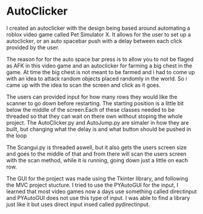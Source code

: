 # AutoClicker

I created an autoclicker with the design being based around automating a roblox video game called Pet Simulator X. It allows for the user to set up a autoclicker, or an auto spacebar push with a delay between each click provided by the user.

The reason for for the auto space bar press is to allow you to not be flaged as AFK in this video game and an autoclicker for farming a big chest in the game. At time the big chest is not meant to be farmed and i had to come up with an idea to attack random objects placed randomly in the world. So i came up with the idea to scan the screen and click as it goes.

The users can provided input for how many rows they would like the scanner to go down before restarting. The starting position is a little bit below the middle of the screen.Each of these classes needed to be threaded so that they can wait on there own without stoping the whole project. The AutoClicker.py and AutoJump.py are simaler in how they are built, but changing what the delay is and what button should be pushed in the loop

The Scangui.py is threaded aswell, but it also gets the users screen size and goes to the middle of that and from there will scan the users screen with the scan method, while it is running, going down just a little on each row.

The GUI for the project was made using the Tkinter library, and following the MVC project stucture. I tried to use the PYAutoGUI for the input, I learned that most video games now a days use something called directinput and PYAutoGUI does not use this type of input. I was able to find a library just like it but uses direct input insed called pydirectinput.


